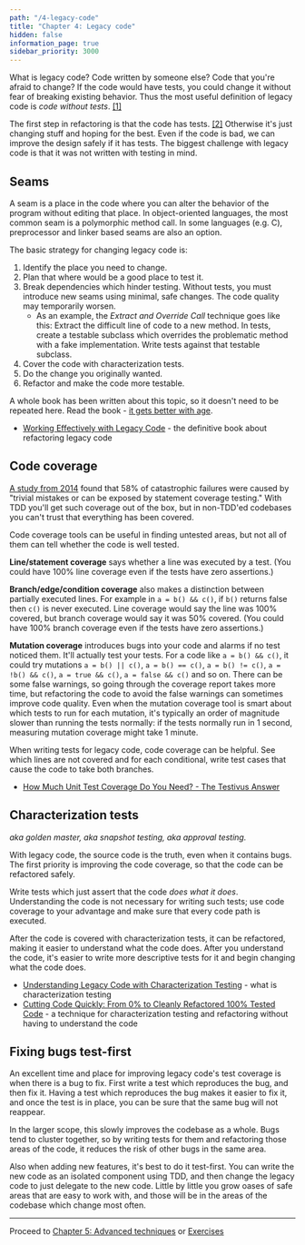 ```yaml
---
path: "/4-legacy-code"
title: "Chapter 4: Legacy code"
hidden: false
information_page: true
sidebar_priority: 3000
---
```


What is legacy code? Code written by someone else? Code that you're afraid to change? If the code would have tests, you could change it without fear of breaking existing behavior. Thus the most useful definition of legacy code is *code without tests*. [[1]](https://www.amazon.com/Working-Effectively-Legacy-Michael-Feathers/dp/0131177052)

The first step in refactoring is that the code has tests. [[2]](https://martinfowler.com/books/refactoring.html) Otherwise it's just changing stuff and hoping for the best. Even if the code is bad, we can improve the design safely if it has tests. The biggest challenge with legacy code is that it was not written with testing in mind.


## Seams

A seam is a place in the code where you can alter the behavior of the program without editing that place. In object-oriented languages, the most common seam is a polymorphic method call. In some languages (e.g. C), preprocessor and linker based seams are also an option.

The basic strategy for changing legacy code is:

1. Identify the place you need to change.
2. Plan that where would be a good place to test it.
3. Break dependencies which hinder testing. Without tests, you must introduce new seams using minimal, safe changes. The code quality may temporarily worsen.
    * As an example, the *Extract and Override Call* technique goes like this: Extract the difficult line of code to a new method. In tests, create a testable subclass which overrides the problematic method with a fake implementation. Write tests against that testable subclass.
4. Cover the code with characterization tests.
5. Do the change you originally wanted.
6. Refactor and make the code more testable.

A whole book has been written about this topic, so it doesn't need to be repeated here. Read the book - [it gets better with age](https://www.commitstrip.com/en/2019/03/13/like-a-good-wine/).

<recommended-reading>

- [Working Effectively with Legacy Code](https://www.amazon.com/Working-Effectively-Legacy-Michael-Feathers/dp/0131177052) - the definitive book about refactoring legacy code

</recommended-reading>


## Code coverage

[A study from 2014](https://www.usenix.org/conference/osdi14/technical-sessions/presentation/yuan) found that 58% of catastrophic failures were caused by "trivial mistakes or can be exposed by statement coverage testing." With TDD you'll get such coverage out of the box, but in non-TDD'ed codebases you can't trust that everything has been covered.

Code coverage tools can be useful in finding untested areas, but not all of them can tell whether the code is well tested.

**Line/statement coverage** says whether a line was executed by a test. (You could have 100% line coverage even if the tests have zero assertions.)

**Branch/edge/condition coverage** also makes a distinction between partially executed lines. For example in `a = b() && c()`, if `b()` returns false then `c()` is never executed. Line coverage would say the line was 100% covered, but branch coverage would say it was 50% covered. (You could have 100% branch coverage even if the tests have zero assertions.)

**Mutation coverage** introduces bugs into your code and alarms if no test noticed them. It'll actually test your tests. For a code like `a = b() && c()`, it could try mutations `a = b() || c()`, `a = b() == c()`, `a = b() != c()`, `a = !b() && c()`, `a = true && c()`, `a = false && c()` and so on. There can be some false warnings, so going through the coverage report takes more time, but refactoring the code to avoid the false warnings can sometimes improve code quality. Even when the mutation coverage tool is smart about which tests to run for each mutation, it's typically an order of magnitude slower than running the tests normally: if the tests normally run in 1 second, measuring mutation coverage might take 1 minute.

When writing tests for legacy code, code coverage can be helpful. See which lines are not covered and for each conditional, write test cases that cause the code to take both branches.

<recommended-reading>

- [How Much Unit Test Coverage Do You Need? - The Testivus Answer](https://www.artima.com/weblogs/viewpost.jsp?thread=204677)

</recommended-reading>


## Characterization tests

*aka golden master, aka snapshot testing, aka approval testing.*

With legacy code, the source code is the truth, even when it contains bugs. The first priority is improving the code coverage, so that the code can be refactored safely.

Write tests which just assert that the code *does what it does*. Understanding the code is not necessary for writing such tests; use code coverage to your advantage and make sure that every code path is executed.

After the code is covered with characterization tests, it can be refactored, making it easier to understand what the code does. After you understand the code, it's easier to write more descriptive tests for it and begin changing what the code does.

<recommended-reading>

- [Understanding Legacy Code with Characterization Testing](https://www.infoq.com/news/2007/03/characterization-testing/) - what is characterization testing
- [Cutting Code Quickly: From 0% to Cleanly Refactored 100% Tested Code](https://www.youtube.com/watch?v=8OxH9Lz0Ckg) - a technique for characterization testing and refactoring without having to understand the code

</recommended-reading>


## Fixing bugs test-first

An excellent time and place for improving legacy code's test coverage is when there is a bug to fix. First write a test which reproduces the bug, and then fix it. Having a test which reproduces the bug makes it easier to fix it, and once the test is in place, you can be sure that the same bug will not reappear.

In the larger scope, this slowly improves the codebase as a whole. Bugs tend to cluster together, so by writing tests for them and refactoring those areas of the code, it reduces the risk of other bugs in the same area.

Also when adding new features, it's best to do it test-first. You can write the new code as an isolated component using TDD, and then change the legacy code to just delegate to the new code. Little by little you grow oases of safe areas that are easy to work with, and those will be in the areas of the codebase which change most often.

---

Proceed to [Chapter 5: Advanced techniques](/5-advanced) or [Exercises](/exercises)
